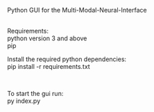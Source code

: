 Python GUI for the Multi-Modal-Neural-Interface

<br>
Requirements:
    <br>
    python version 3 and above
    <br>
    pip

Install the required python dependencies: <br>
pip install -r requirements.txt

<br>

To start the gui run: <br>
py index.py